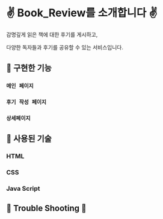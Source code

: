 # ✌ Book_Review를 소개합니다 ✌

감명깊게 읽은 책에 대한 후기를 게시하고,

다양한 독자들과 후기를 공유할 수 있는 서비스입니다.




## 🚩 구현한 기능


### `메인 페이지`


### `후기 작성 페이지`


### `상세페이지`





## 🚩 사용된 기술


### HTML


### CSS


### Java Script


### 


### 





## 🚨 Trouble Shooting 🚨